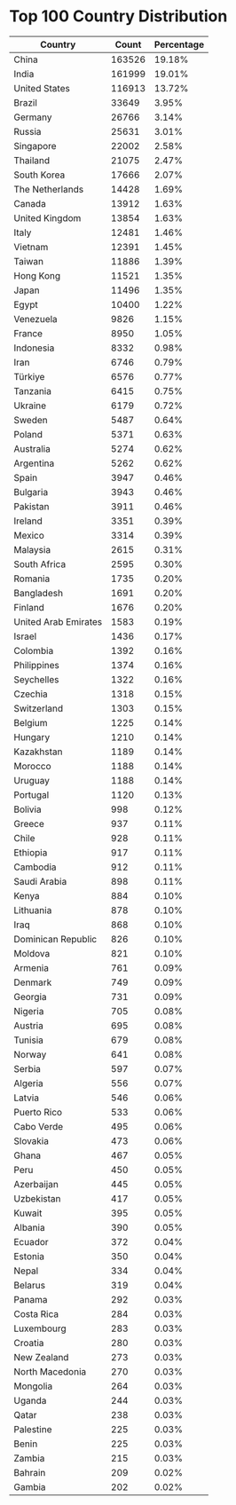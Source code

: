 # Top 100 Country Distribution
| Country | Count | Percentage |
|----|----|----|
| China | 163526 | 19.18% |
| India | 161999 | 19.01% |
| United States | 116913 | 13.72% |
| Brazil | 33649 | 3.95% |
| Germany | 26766 | 3.14% |
| Russia | 25631 | 3.01% |
| Singapore | 22002 | 2.58% |
| Thailand | 21075 | 2.47% |
| South Korea | 17666 | 2.07% |
| The Netherlands | 14428 | 1.69% |
| Canada | 13912 | 1.63% |
| United Kingdom | 13854 | 1.63% |
| Italy | 12481 | 1.46% |
| Vietnam | 12391 | 1.45% |
| Taiwan | 11886 | 1.39% |
| Hong Kong | 11521 | 1.35% |
| Japan | 11496 | 1.35% |
| Egypt | 10400 | 1.22% |
| Venezuela | 9826 | 1.15% |
| France | 8950 | 1.05% |
| Indonesia | 8332 | 0.98% |
| Iran | 6746 | 0.79% |
| Türkiye | 6576 | 0.77% |
| Tanzania | 6415 | 0.75% |
| Ukraine | 6179 | 0.72% |
| Sweden | 5487 | 0.64% |
| Poland | 5371 | 0.63% |
| Australia | 5274 | 0.62% |
| Argentina | 5262 | 0.62% |
| Spain | 3947 | 0.46% |
| Bulgaria | 3943 | 0.46% |
| Pakistan | 3911 | 0.46% |
| Ireland | 3351 | 0.39% |
| Mexico | 3314 | 0.39% |
| Malaysia | 2615 | 0.31% |
| South Africa | 2595 | 0.30% |
| Romania | 1735 | 0.20% |
| Bangladesh | 1691 | 0.20% |
| Finland | 1676 | 0.20% |
| United Arab Emirates | 1583 | 0.19% |
| Israel | 1436 | 0.17% |
| Colombia | 1392 | 0.16% |
| Philippines | 1374 | 0.16% |
| Seychelles | 1322 | 0.16% |
| Czechia | 1318 | 0.15% |
| Switzerland | 1303 | 0.15% |
| Belgium | 1225 | 0.14% |
| Hungary | 1210 | 0.14% |
| Kazakhstan | 1189 | 0.14% |
| Morocco | 1188 | 0.14% |
| Uruguay | 1188 | 0.14% |
| Portugal | 1120 | 0.13% |
| Bolivia | 998 | 0.12% |
| Greece | 937 | 0.11% |
| Chile | 928 | 0.11% |
| Ethiopia | 917 | 0.11% |
| Cambodia | 912 | 0.11% |
| Saudi Arabia | 898 | 0.11% |
| Kenya | 884 | 0.10% |
| Lithuania | 878 | 0.10% |
| Iraq | 868 | 0.10% |
| Dominican Republic | 826 | 0.10% |
| Moldova | 821 | 0.10% |
| Armenia | 761 | 0.09% |
| Denmark | 749 | 0.09% |
| Georgia | 731 | 0.09% |
| Nigeria | 705 | 0.08% |
| Austria | 695 | 0.08% |
| Tunisia | 679 | 0.08% |
| Norway | 641 | 0.08% |
| Serbia | 597 | 0.07% |
| Algeria | 556 | 0.07% |
| Latvia | 546 | 0.06% |
| Puerto Rico | 533 | 0.06% |
| Cabo Verde | 495 | 0.06% |
| Slovakia | 473 | 0.06% |
| Ghana | 467 | 0.05% |
| Peru | 450 | 0.05% |
| Azerbaijan | 445 | 0.05% |
| Uzbekistan | 417 | 0.05% |
| Kuwait | 395 | 0.05% |
| Albania | 390 | 0.05% |
| Ecuador | 372 | 0.04% |
| Estonia | 350 | 0.04% |
| Nepal | 334 | 0.04% |
| Belarus | 319 | 0.04% |
| Panama | 292 | 0.03% |
| Costa Rica | 284 | 0.03% |
| Luxembourg | 283 | 0.03% |
| Croatia | 280 | 0.03% |
| New Zealand | 273 | 0.03% |
| North Macedonia | 270 | 0.03% |
| Mongolia | 264 | 0.03% |
| Uganda | 244 | 0.03% |
| Qatar | 238 | 0.03% |
| Palestine | 225 | 0.03% |
| Benin | 225 | 0.03% |
| Zambia | 215 | 0.03% |
| Bahrain | 209 | 0.02% |
| Gambia | 202 | 0.02% |

